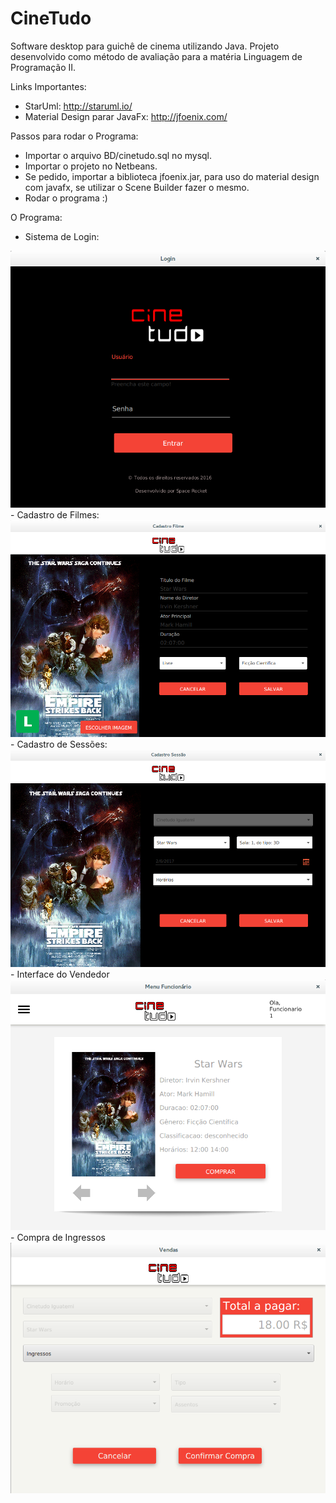 # CineTudo
Software desktop para guichê de cinema utilizando Java. Projeto desenvolvido como método de avaliação para a matéria Linguagem de Programação II. 

Links Importantes:
- StarUml: http://staruml.io/
- Material Design parar JavaFx: http://jfoenix.com/

Passos para rodar o Programa:
 - Importar o arquivo BD/cinetudo.sql no mysql.
 - Importar o projeto no Netbeans.
 - Se pedido, importar a biblioteca jfoenix.jar, para uso do material design com javafx, se utilizar o Scene Builder fazer o    mesmo.
 - Rodar o programa :)
 
O Programa:
 - Sistema de Login:
  <img src="https://github.com/MNascimentoS/CineTudo/blob/master/src/img/site_1.png" alt="hi" class="inline"/>
 - Cadastro de Filmes:
  <img src="https://github.com/MNascimentoS/CineTudo/blob/master/src/img/site_3.png" alt="hi" class="inline"/>
 - Cadastro de Sessões:
  <img src="https://github.com/MNascimentoS/CineTudo/blob/master/src/img/site_4.png" alt="hi" class="inline"/>
 - Interface do Vendedor
  <img src="https://github.com/MNascimentoS/CineTudo/blob/master/src/img/site_5.png" alt="hi" class="inline"/>
 - Compra de Ingressos
  <img src="https://github.com/MNascimentoS/CineTudo/blob/master/src/img/site_6.png" alt="hi" class="inline"/>
